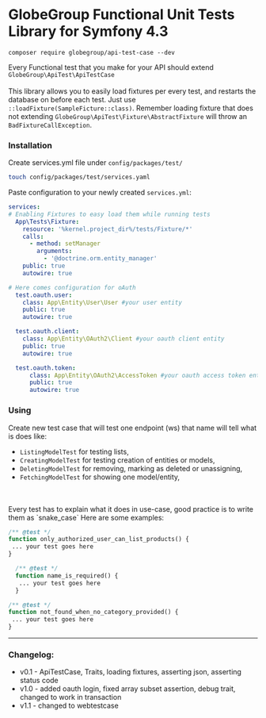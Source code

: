 # GlobeGroup Functional Unit Tests Library for Symfony 4.3
~~~~
composer require globegroup/api-test-case --dev
~~~~
Every Functional test that you make for your API should extend `GlobeGroup\ApiTest\ApiTestCase`
<br/><br/>
This library allows you to easily load fixtures per every test, and restarts the database on before each test.
Just use `::loadFixture(SampleFicture::class)`. Remember loading fixture that does not extending `GlobeGroup\ApiTest\Fixture\AbstractFixture` will throw an `BadFixtureCallException`.

### Installation
Create services.yml file under `config/packages/test/`
```bash
touch config/packages/test/services.yaml
```
Paste configuration to your newly created `services.yml`:
```yaml
services:
# Enabling Fixtures to easy load them while running tests
  App\Tests\Fixture:
    resource: '%kernel.project_dir%/tests/Fixture/*'
    calls:
      - method: setManager
        arguments:
          - '@doctrine.orm.entity_manager'
    public: true
    autowire: true

# Here comes configuration for oAuth
  test.oauth.user:
    class: App\Entity\User\User #your user entity
    public: true
    autowire: true

  test.oauth.client:
    class: App\Entity\OAuth2\Client #your oauth client entity
    public: true
    autowire: true

  test.oauth.token:
      class: App\Entity\OAuth2\AccessToken #your oauth access token entity
      public: true
      autowire: true
```

### Using 

Create new test case that will test one endpoint (ws) that name will tell what is does like: <br/>
- `ListingModelTest` for testing lists,  
- `CreatingModelTest` for testing creation of entities or models, 
- `DeletingModelTest` for removing, marking as deleted or unassigning,
- `FetchingModelTest` for showing one model/entity,
<br/>
<br/>
Every test has to explain what it does in use-case, good practice is to write them as `snake_case`
 Here are some examples:

 ```php
 /** @test */
 function only_authorized_user_can_list_products() {
  ... your test goes here
 }
 
 ```
 
```php
  /** @test */
  function name_is_required() {
   ... your test goes here
  }
```

 ```php
 /** @test */
 function not_found_when_no_category_provided() {
  ... your test goes here
 }
 ```
 
<hr/>

### Changelog:<br/>
 - v0.1 - ApiTestCase, Traits, loading fixtures, asserting json, asserting status code
 - v1.0 - added oauth login, fixed array subset assertion, debug trait, changed to work in transaction
 - v1.1 - changed to webtestcase
  